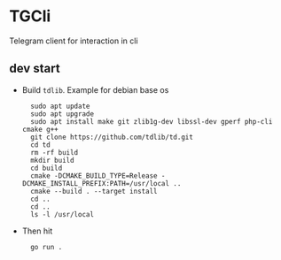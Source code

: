 # TGCli
Telegram client for interaction in cli

## dev start
- Build `tdlib`. Example for debian base os

		sudo apt update
		sudo apt upgrade
		sudo apt install make git zlib1g-dev libssl-dev gperf php-cli cmake g++
		git clone https://github.com/tdlib/td.git
		cd td
		rm -rf build
		mkdir build
		cd build
		cmake -DCMAKE_BUILD_TYPE=Release -DCMAKE_INSTALL_PREFIX:PATH=/usr/local ..
		cmake --build . --target install
		cd ..
		cd ..
		ls -l /usr/local
- Then hit 
		
		go run .

